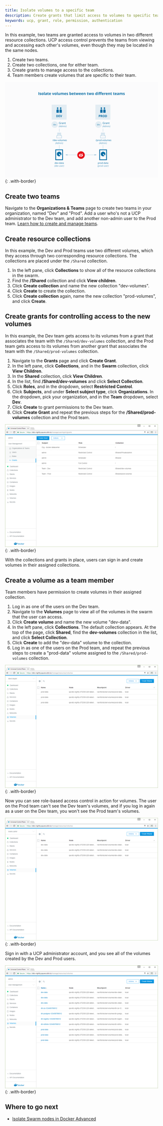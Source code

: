 ```yaml
---
title: Isolate volumes to a specific team
description: Create grants that limit access to volumes to specific teams.
keywords: ucp, grant, role, permission, authentication
---
```


In this example, two teams are granted access to volumes in two different
resource collections. UCP access control prevents the teams from viewing and
accessing each other's volumes, even though they may be located in the same
nodes.

1.  Create two teams.
2.  Create two collections, one for either team.
3.  Create grants to manage access to the collections.
4.  Team members create volumes that are specific to their team.

![](../images/isolate-volumes-diagram.svg){: .with-border}

## Create two teams

Navigate to the **Organizations & Teams** page to create two teams in your
organization, named "Dev" and "Prod". Add a user who's not a UCP administrator
to the Dev team, and add another non-admin user to the Prod team.
[Learn how to create and manage teams](create-users-and-teams-manually.md).

## Create resource collections

In this example, the Dev and Prod teams use two different volumes, which they
access through two corresponding resource collections. The collections are
placed under the `/Shared` collection.

1.  In the left pane, click **Collections** to show all of the resource
    collections in the swarm.
2.  Find the **/Shared** collection and click **View children**.
2.  Click **Create collection** and name the new collection "dev-volumes".
3.  Click **Create** to create the collection.
4.  Click **Create collection** again, name the new collection "prod-volumes",
    and click **Create**.

## Create grants for controlling access to the new volumes

In this example, the Dev team gets access to its volumes from a grant that
associates the team with the `/Shared/dev-volumes` collection, and the Prod
team gets access to its volumes from another grant that associates the team
with the `/Shared/prod-volumes` collection.

1.  Navigate to the **Grants** page and click **Create Grant**.
2.  In the left pane, click **Collections**, and in the **Swarm** collection,
    click **View Children**.
3.  In the **Shared** collection, click **View Children**.
4.  In the list, find **/Shared/dev-volumes** and click **Select Collection**.
3.  Click **Roles**, and in the dropdown, select **Restricted Control**.
4.  Click **Subjects**, and under **Select subject type**, click **Organizations**.
    In the dropdown, pick your organization, and in the **Team** dropdown,
    select **Dev**.
5.  Click **Create** to grant permissions to the Dev team.
6.  Click **Create Grant** and repeat the previous steps for the **/Shared/prod-volumes**
    collection and the Prod team.

![](../images/isolate-volumes-1.png){: .with-border}

With the collections and grants in place, users can sign in and create volumes
in their assigned collections.

## Create a volume as a team member

Team members have permission to create volumes in their assigned collection.

1.  Log in as one of the users on the Dev team.
2.  Navigate to the **Volumes** page to view all of the volumes in the swarm
    that the user can access.
2.  Click **Create volume** and name the new volume "dev-data".
3.  In the left pane, click **Collections**. The default collection appears.
    At the top of the page, click **Shared**, find the **dev-volumes**
    collection in the list, and click **Select Collection**.
4.  Click **Create** to add the "dev-data" volume to the collection.
5.  Log in as one of the users on the Prod team, and repeat the previous steps
    to create a "prod-data" volume assigned to the `/Shared/prod-volumes`
    collection.

![](../images/isolate-volumes-2.png){: .with-border}

Now you can see role-based access control in action for volumes. The user on
the Prod team can't see the Dev team's volumes, and if you log in again as a
user on the Dev team, you won't see the Prod team's volumes.

![](../images/isolate-volumes-3.png){: .with-border}

Sign in with a UCP administrator account, and you see all of the volumes
created by the Dev and Prod users.

![](../images/isolate-volumes-4.png){: .with-border}

## Where to go next

- [Isolate Swarm nodes in Docker Advanced](isolate-nodes.md)
